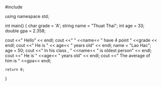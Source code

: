 #include <iostream>

using namespace std;

int main()
{
   char grade = 'A';
   string name = "Thuat Thai";
   int age = 33;
   double gpa = 2.358;

   cout <<" Hello"    << endl;
   cout <<" " <<name<< " have 4 point " <<grade    << endl;
   cout <<" He is  " << age<< " years old" << endl;
   name = "Lao Hac";
   age = 50;
   cout <<" In his class , " <<name<< " is oldest person"  << endl;
   cout <<" He is " <<age<< " years old"  << endl;
   cout <<" The average of him is  " <<gpa<<  endl;

    return 0;
}







